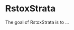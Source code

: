 
<!-- README.md is generated from README.Rmd. Please edit that file -->

# RstoxStrata

<!-- badges: start -->
<!-- badges: end -->

The goal of RstoxStrata is to …
